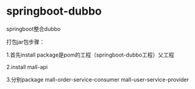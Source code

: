 # springboot-dubbo
springboot整合dubbo

打包jar包步骤：

1.首先install package是pom的工程（springboot-dubbo工程）父工程

2.install mall-api

3.分别package mall-order-service-consumer mall-user-service-provider
